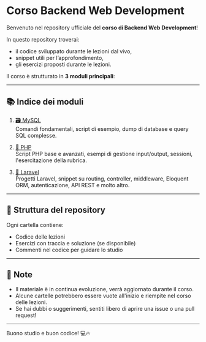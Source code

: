# Corso Backend Web Development

Benvenuto nel repository ufficiale del **corso di Backend Web Development**!

In questo repository troverai:
- il codice sviluppato durante le lezioni dal vivo,
- snippet utili per l’approfondimento,
- gli esercizi proposti durante le lezioni.

Il corso è strutturato in **3 moduli principali**:

---

## 📚 Indice dei moduli

1. [🗃️ MySQL](./mysql)  
   Comandi fondamentali, script di esempio, dump di database e query SQL complesse.

2. [🐘 PHP](./php)  
   Script PHP base e avanzati, esempi di gestione input/output, sessioni, l'esercitazione della rubrica.

3. [🚀 Laravel](./laravel)  
   Progetti Laravel, snippet su routing, controller, middleware, Eloquent ORM, autenticazione, API REST e molto altro.

---

## 📁 Struttura del repository

Ogni cartella contiene:
- Codice delle lezioni
- Esercizi con traccia e soluzione (se disponibile)
- Commenti nel codice per guidare lo studio

---

## 📌 Note

- Il materiale è in continua evoluzione, verrà aggiornato durante il corso.
- Alcune cartelle potrebbero essere vuote all'inizio e riempite nel corso delle lezioni.
- Se hai dubbi o suggerimenti, sentiti libero di aprire una issue o una pull request!

---

Buono studio e buon codice! 💻🔥
